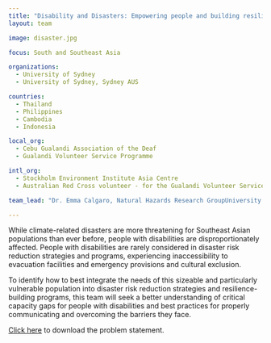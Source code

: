 ```yaml
---
title: "Disability and Disasters: Empowering people and building resilience to risk"
layout: team

image: disaster.jpg

focus: South and Southeast Asia

organizations:
  - University of Sydney
  - University of Sydney, Sydney AUS

countries: 
  - Thailand
  - Philippines
  - Cambodia
  - Indonesia

local_org: 
  - Cebu Gualandi Association of the Deaf
  - Gualandi Volunteer Service Programme

intl_org:
  - Stockholm Environment Institute Asia Centre
  - Australian Red Cross volunteer - for the Gualandi Volunteer Service Programme

team_lead: "Dr. Emma Calgaro, Natural Hazards Research GroupUniversity of Sydney, Australia"

---
```


While climate-related disasters are more threatening for Southeast Asian populations than ever before, people with disabilities are disproportionately affected. People with disabilities are rarely considered in disaster risk reduction strategies and programs, experiencing inaccessibility to evacuation facilities and emergency provisions and cultural exclusion. 

To identify how to best integrate the needs of this sizeable and particularly vulnerable population into disaster risk reduction strategies and resilience-building programs, this team will seek a better understanding of critical capacity gaps for people with disabilities and best practices for properly communicating and overcoming the barriers they face.

[Click here](http://www.globalresiliencepartnership.org/assets/downloads/GRP-DisabilityandDisasters_ProblemStatement.pdf) to download the problem statement.